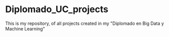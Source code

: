 # Diplomado_UC_projects
This is my repository, of all projects created in my "Diplomado en Big Data y Machine Learning"
